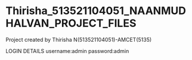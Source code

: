 # Thirisha_513521104051_NAANMUDHALVAN_PROJECT_FILES
Project created by Thirisha N(513521104051)-AMCET(5135)

 LOGIN DETAILS
 username:admin
 password:admin
